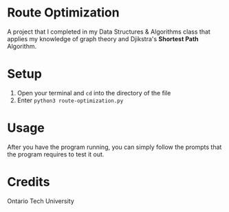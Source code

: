 # Route Optimization

A project that I completed in my Data Structures & Algorithms class that applies my knowledge of graph theory and Djikstra's **Shortest Path** Algorithm. 

# Setup

1. Open your terminal and `cd` into the directory of the file
2. Enter `python3 route-optimization.py`

# Usage

After you have the program running, you can simply follow the prompts that the program requires to test it out.

# Credits
Ontario Tech University
